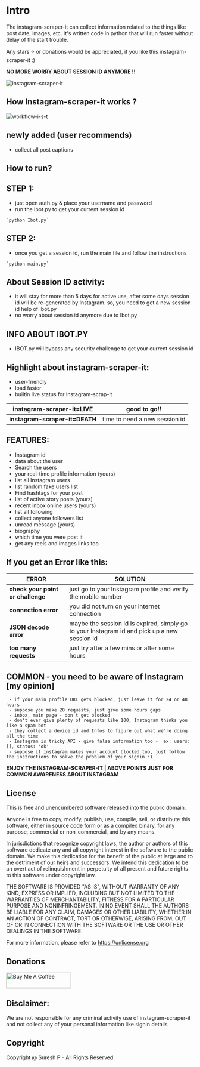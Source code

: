 # Intro

The instagram-scraper-it can collect information related to the things like post date, images, etc.
 It's written code in python that will run faster without delay of the start trouble.

Any stars ⭐ or donations would be appreciated, if you like this instagram-scraper-it :) 

**NO MORE WORRY ABOUT SESSION ID ANYMORE !!**

![instagram-scraper-it](https://user-images.githubusercontent.com/112636345/188299393-26ead86e-0955-4a09-8bf9-cdf60fedb131.jpg)

## How Instagram-scraper-it works ?

![workflow-i-s-t](https://user-images.githubusercontent.com/112636345/188807597-cae1d087-03f1-4f44-9f64-d310c8d75bda.jpg)

## newly added (user recommends)
 - collect all post captions
 
## How to run? 

## STEP 1:
   - just open auth.py & place your username and password
   - run the Ibot.py to get your current session id
    
    `python Ibot.py`

## STEP 2:
   - once you get a session id, run the main file and follow the instructions
    
    `python main.py`
   

## About Session ID activity:
- it will stay for more than 5 days for active use, 
      after some days session id will be re-generated by Instagram.
      so, you need to get a new session id help of Ibot.py
- no worry about session id anymore due to Ibot.py

## INFO ABOUT IBOT.PY

 - IBOT.py will bypass any security challenge to get your current session id 

## Highlight about instagram-scraper-it:
- user-friendly
- load faster
- builtin live status for Instagram-scrap-it

| **instagram-scraper-it=LIVE**  | good to go!!                  |
|------------------------------|-------------------------------|
| **instagram-scraper-it=DEATH** | time to need a new session id |


## FEATURES:
   - Instagram id
   - data about the user
   - Search the users
   - your real-time profile information (yours)
   - list all Instagram users
   - list random fake users list
   - Find hashtags for your post
   - list of active story posts (yours)
   - recent inbox online users (yours)
   - list all following
   - collect anyone followers list
   - unread message (yours)
   - biography
   - which time you were post it
   - get any reels and images links too


## If you get an Error like this:

| **ERROR**                         | **SOLUTION**                                                                                 |
|-----------------------------------|----------------------------------------------------------------------------------------------|
| **check your point or challenge** | just go to your Instagram profile and verify the mobile number                               |
| **connection error**              | you did not turn on your internet connection                                                 | 
| **JSON decode error**             | maybe the session id is expired, simply go to your Instagram id and pick up a new session id |
| **too many requests**             | just try after a few mins or after some hours                                                |


## COMMON - you need to be aware of Instagram [my opinion]
     - if your main profile URL gets blocked, just leave it for 24 or 48 hours
     - suppose you make 20 requests, just give some hours gaps
     - inbox, main page - don't get blocked 
     - don't ever give plenty of requests like 100, Instagram thinks you like a spam bot
     - they collect a device id and Infos to figure out what we're doing all the time
     - Instagram is tricky API - give false information too -  ex: users: [], status: 'ok'
     - suppose if instagram makes your account blocked too, just follow the instructions to solve the problem of your signin :)

**ENJOY THE INSTAGRAM-SCRAPER-IT | ABOVE POINTS JUST FOR COMMON AWARENESS ABOUT INSTAGRAM**
   

## License

This is free and unencumbered software released into the public domain.

Anyone is free to copy, modify, publish, use, compile, sell, or
distribute this software, either in source code form or as a compiled
binary, for any purpose, commercial or non-commercial, and by any
means.

In jurisdictions that recognize copyright laws, the author or authors
of this software dedicate any and all copyright interest in the
software to the public domain. We make this dedication for the benefit
of the public at large and to the detriment of our heirs and
successors. We intend this dedication to be an overt act of
relinquishment in perpetuity of all present and future rights to this
software under copyright law.

THE SOFTWARE IS PROVIDED "AS IS", WITHOUT WARRANTY OF ANY KIND,
EXPRESS OR IMPLIED, INCLUDING BUT NOT LIMITED TO THE WARRANTIES OF
MERCHANTABILITY, FITNESS FOR A PARTICULAR PURPOSE AND NONINFRINGEMENT.
IN NO EVENT SHALL THE AUTHORS BE LIABLE FOR ANY CLAIM, DAMAGES OR
OTHER LIABILITY, WHETHER IN AN ACTION OF CONTRACT, TORT OR OTHERWISE,
ARISING FROM, OUT OF OR IN CONNECTION WITH THE SOFTWARE OR THE USE OR
OTHER DEALINGS IN THE SOFTWARE.

For more information, please refer to <https://unlicense.org>

## Donations
<a href="https://www.buymeacoffee.com/sureshpandiyan" target="_blank"><img src="https://www.buymeacoffee.com/assets/img/custom_images/orange_img.png" alt="Buy Me A Coffee" style="height: 41px !important;width: 174px !important;box-shadow: 0px 3px 2px 0px rgba(190, 190, 190, 0.5) !important;-webkit-box-shadow: 0px 3px 2px 0px rgba(190, 190, 190, 0.5) !important;" ></a>

## Disclaimer:
We are not responsible for any criminal activity use of instagram-scraper-it and not collect any of your personal information like signin details

## Copyright

Copyright @ Suresh P - All Rights Reserved
